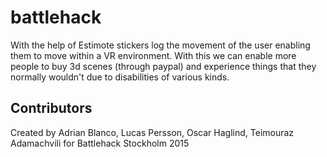# battlehack

With the help of Estimote stickers log the movement of the user enabling them to move within a VR environment. With this we can enable more people to buy 3d scenes (through paypal) and experience things that they normally wouldn't due to disabilities of various kinds.

## Contributors

Created by Adrian Blanco, Lucas Persson, Oscar Haglind, Teimouraz Adamachvili for Battlehack Stockholm 2015
